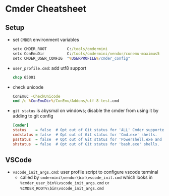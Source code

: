 # Cmder Cheatsheet

## Setup

- set `CMDER` environment variables
  
  ```bat
  setx CMDER_ROOT         C:/tools/cmdermini
  setx ConEmuDir          C:/tools/cmdermini/vendor/conemu-maximus5
  setx CMDER_USER_CONFIG  "%USERPROFILE%/cmder_config"
  ```

- `user_profile.cmd`: add utf8 support
  
  ```bat
  chcp 65001 
  ```

- check unicode
  
  ```bat
  ConEmuC -CheckUnicode
  cmd /c %ConEmuDir%/ConEmu/Addons/utf-8-test.cmd
  ```

- `git status` is abysmal on windows; disable the cmder from using it by adding to git config
  
  ```ini
  [cmder]
  status    = false  # Opt out of Git status for 'ALL' Cmder supported shells.
  cmdstatus = false  # Opt out of Git status for 'Cmd.exe' shells.
  psstatus  = false  # Opt out of Git status for 'Powershell.exe and 'Pwsh.exe' shells.
  shstatus  = false  # Opt out of Git status for 'bash.exe' shells.
  ```

## VSCode

- `vscode_init_args.cmd`: user profile script to configure vscode terminal
  - called by `cmdermini\vendor\bin\vscode_init.cmd` which looks in `%cmder_user_bin%\vscode_init_args.cmd` or `%CMDER_ROOT%\bin\vscode_init_args.cmd`
